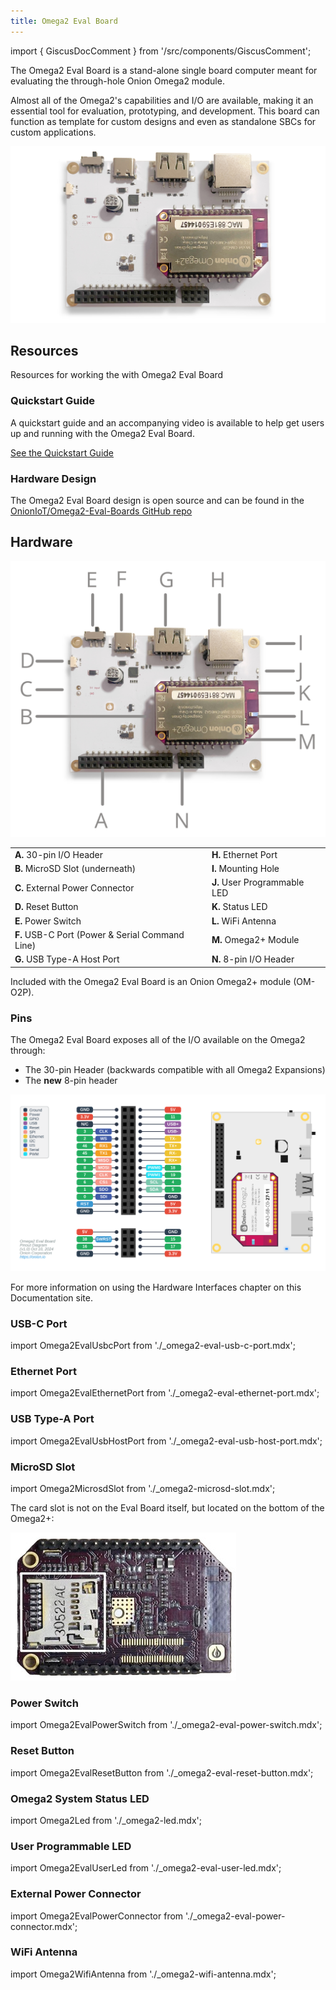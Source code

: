```yaml
---
title: Omega2 Eval Board
---
```


import { GiscusDocComment } from '/src/components/GiscusComment';

The Omega2 Eval Board is a stand-alone single board computer meant for evaluating the through-hole Onion Omega2 module. 

Almost all of the Omega2's capabilities and I/O are available, making it an essential tool for evaluation, prototyping, and development. This board can function as template for custom designs and even as standalone SBCs for custom applications.


![omega2 eval board](https://raw.githubusercontent.com/OnionIoT/Omega2-Eval-Boards/refs/heads/main/Images/omega2-eval-board-front-01.jpeg)

## Resources

Resources for working the with Omega2 Eval Board

### Quickstart Guide

A quickstart guide and an accompanying video is available to help get users up and running with the Omega2 Eval Board.

[See the Quickstart Guide](/quickstart/intro)

### Hardware Design

The Omega2 Eval Board design is open source and can be found in the [OnionIoT/Omega2-Eval-Boards GitHub repo](https://github.com/OnionIoT/Omega2-Eval-Boards)

## Hardware 

![labelled diagram of the Omega2 Eval Board](https://raw.githubusercontent.com/OnionIoT/Omega2-Eval-Boards/refs/heads/main/Images/omega2-eval-board-labelled-diagram.png)

|                                   |                       |
|-----------------------------------|-----------------------|
| **A.** 30-pin I/O Header                        | **H.** Ethernet Port     |
| **B.** MicroSD Slot (underneath)                | **I.** Mounting Hole |
| **C.** External Power Connector                 | **J.** User Programmable LED |
| **D.** Reset Button                             | **K.** Status LED    |
| **E.** Power Switch                             | **L.** WiFi Antenna |
| **F.** USB-C Port (Power & Serial Command Line) | **M.** Omega2+ Module                  |
| **G.** USB Type-A Host Port | **N.** 8-pin I/O Header |


Included with the Omega2 Eval Board is an Onion Omega2+ module (OM-O2P).
<!-- TODO: put in specs of Omega2+? -->

### Pins

The Omega2 Eval Board exposes all of the I/O available on the Omega2 through: 
- The 30-pin Header (backwards compatible with all Omega2 Expansions)
- The **new** 8-pin header

![pinout diagram of the Omega2 Eval Board](https://raw.githubusercontent.com/OnionIoT/Omega2-Eval-Boards/refs/heads/main/Images/omega2-eval-board-pinout.svg)

For more information on using the Hardware Interfaces chapter on this Documentation site.

### USB-C Port

import Omega2EvalUsbcPort from './_omega2-eval-usb-c-port.mdx';

<Omega2EvalUsbcPort device="Omega2 Eval Board"/> 

### Ethernet Port

import Omega2EvalEthernetPort from './_omega2-eval-ethernet-port.mdx';

<Omega2EvalEthernetPort/>

### USB Type-A Port

import Omega2EvalUsbHostPort from './_omega2-eval-usb-host-port.mdx';

<Omega2EvalUsbHostPort/>

### MicroSD Slot

import Omega2MicrosdSlot from './_omega2-microsd-slot.mdx';

<Omega2MicrosdSlot/> 

The card slot is not on the Eval Board itself, but located on the bottom of the Omega2+:

![microSD slot](./assets/microSD-photo.jpg)

### Power Switch

import Omega2EvalPowerSwitch from './_omega2-eval-power-switch.mdx';

<Omega2EvalPowerSwitch/> 

### Reset Button

import Omega2EvalResetButton from './_omega2-eval-reset-button.mdx';

<Omega2EvalResetButton/> 

### Omega2 System Status LED

import Omega2Led from './_omega2-led.mdx';

<Omega2Led/>

### User Programmable LED

import Omega2EvalUserLed from './_omega2-eval-user-led.mdx';

<Omega2EvalUserLed device="Omega2 Eval Board" gpio="15"/> 

### External Power Connector

import Omega2EvalPowerConnector from './_omega2-eval-power-connector.mdx';

<Omega2EvalPowerConnector device="Omega2 Eval Board"/> 

### WiFi Antenna

import Omega2WifiAntenna from './_omega2-wifi-antenna.mdx';

<Omega2WifiAntenna/> 

